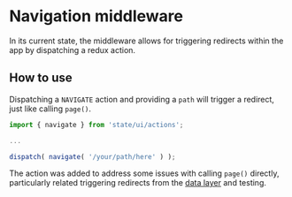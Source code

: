 # Navigation middleware

In its current state, the middleware allows for triggering redirects within the app by dispatching a redux action.

## How to use

Dispatching a `NAVIGATE` action and providing a `path` will trigger a redirect, just like calling `page()`.

```js
import { navigate } from 'state/ui/actions';

...

dispatch( navigate( '/your/path/here' ) );
```

The action was added to address some issues with calling `page()` directly, particularly related triggering redirects from the [data layer](https://github.com/Automattic/wp-calypso/tree/HEAD/client/state/data-layer) and testing.
